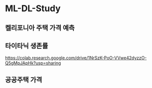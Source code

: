# ML-DL-Study

## 켈리포니아 주택 가격 예측
 

## 타이타닉 생존률
 https://colab.research.google.com/drive/1NrSzK-PoO-VVwe42dyzzO-Q5gMpJApHk?usp=sharing

## 공공주택 가격
